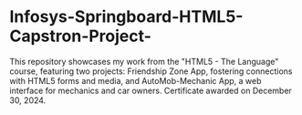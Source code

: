 # Infosys-Springboard-HTML5-Capstron-Project-
This repository showcases my work from the "HTML5 - The Language" course, featuring two projects: Friendship Zone App, fostering connections with HTML5 forms and media, and AutoMob-Mechanic App, a web interface for mechanics and car owners. Certificate awarded on December 30, 2024.
